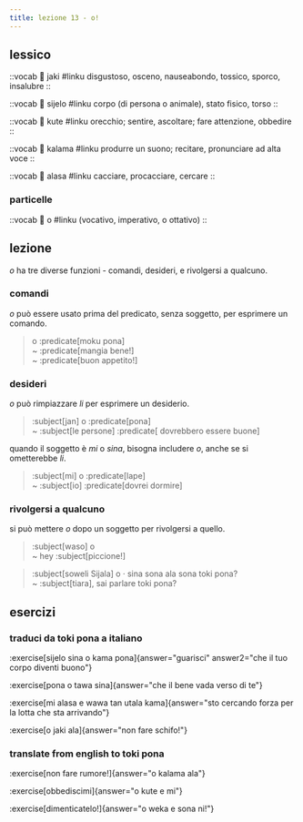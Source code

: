 ```yaml
---
title: lezione 13 - o! 
---
```

## lessico
::vocab
󱤐 jaki
#linku
disgustoso, osceno, nauseabondo, tossico, sporco, insalubre
::

::vocab
󱥛 sijelo
#linku
corpo (di persona o animale), stato fisico, torso
::

::vocab
󱤠 kute
#linku
orecchio; sentire, ascoltare; fare attenzione, obbedire
::

::vocab
󱤕 kalama
#linku
produrre un suono; recitare, pronunciare ad alta voce
::

::vocab
󱤃 alasa
#linku
cacciare, procacciare, cercare
::

### particelle
::vocab
󱥄 o
#linku
(vocativo, imperativo, o ottativo)
::

## lezione
*o* ha tre diverse funzioni - comandi, desideri, e rivolgersi a qualcuno.

### comandi
*o* può essere usato prima del predicato, senza soggetto, per esprimere un comando. 

> o :predicate[moku pona] \
> ~ :predicate[mangia bene!] \
> ~ :predicate[buon appetito!]

### desideri

*o* può rimpiazzare *li* per esprimere un desiderio.

> :subject[jan] o :predicate[pona] \
> ~ :subject[le persone] :predicate[ dovrebbero essere buone]

 quando il soggetto è *mi* o *sina*, bisogna includere *o*, anche se si ometterebbe *li*. 

> :subject[mi] o :predicate[lape] \
> ~ :subject[io] :predicate[dovrei dormire]

### rivolgersi a qualcuno
si può mettere *o* dopo un soggetto per rivolgersi a quello.

> :subject[waso] o \
> ~ hey :subject[piccione!]

> :subject[soweli Sijala] o · sina sona ala sona toki pona? \
> ~ :subject[tiara], sai parlare toki pona?

## esercizi
### traduci da toki pona a italiano
:exercise[sijelo sina o kama pona]{answer="guarisci" answer2="che il tuo corpo diventi buono"}

:exercise[pona o tawa sina]{answer="che il bene vada verso di te"}

:exercise[mi alasa e wawa tan utala kama]{answer="sto cercando forza per la lotta che sta arrivando"}

:exercise[o jaki ala]{answer="non fare schifo!"}

### translate from english to toki pona
:exercise[non fare rumore!]{answer="o kalama ala"}

:exercise[obbediscimi]{answer="o kute e mi"}

:exercise[dimenticatelo!]{answer="o weka e sona ni!"}